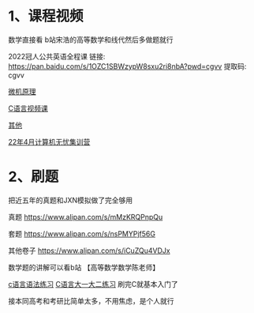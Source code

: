 # 1、课程视频

数学直接看 b站宋浩的高等数学和线代然后多做题就行

2022冠人公共英语全程课
链接: https://pan.baidu.com/s/1OZC1SBWzypW8sxu2ri8nbA?pwd=cgvv 提取码: cgvv

[微机原理](https://www.bilibili.com/video/BV1rb4y19732/?spm_id_from=333.337.search-card.all.click&vd_source=6c2daed6731190bb7d70296d6b9746bb)

[C语言视频课](https://www.nowcoder.com/study/vod/1049)

[其他](https://blog.csdn.net/weixin_46285416/article/details/123711878?ops_request_misc=%257B%2522request%255Fid%2522%253A%2522171375595216800213073356%2522%252C%2522scm%2522%253A%252220140713.130102334..%2522%257D&request_id=171375595216800213073356&biz_id=0&utm_medium=distribute.pc_search_result.none-task-blog-2~blog~top_positive~default-1-123711878-null-null.nonecase&utm_term=%E6%B2%B3%E5%8C%97%E4%B8%93%E6%8E%A5%E6%9C%AC&spm=1018.2226.3001.4450)

[22年4月计算机无忧集训营](https://www.alipan.com/s/M6XeL9P28Bu)



# 2、刷题

把近五年的真题和JXN模拟做了完全够用

真题
https://www.alipan.com/s/mMzKRQPnpQu

套题
https://www.alipan.com/s/nsPMYPjf56G

其他卷子
https://www.alipan.com/s/iCuZQu4VDJx

数学题的讲解可以看b站 【高等数学数学陈老师】

[c语言语法练习](https://www.nowcoder.com/exam/oj?page=1&tab=%E8%AF%AD%E6%B3%95%E7%AF%87&topicId=291)
[C语言大一大二练习](https://www.nowcoder.com/ta/beginner-programmers-v1) 刷完C就基本入门了


接本同高考和考研比简单太多，不用焦虑，是个人就行



